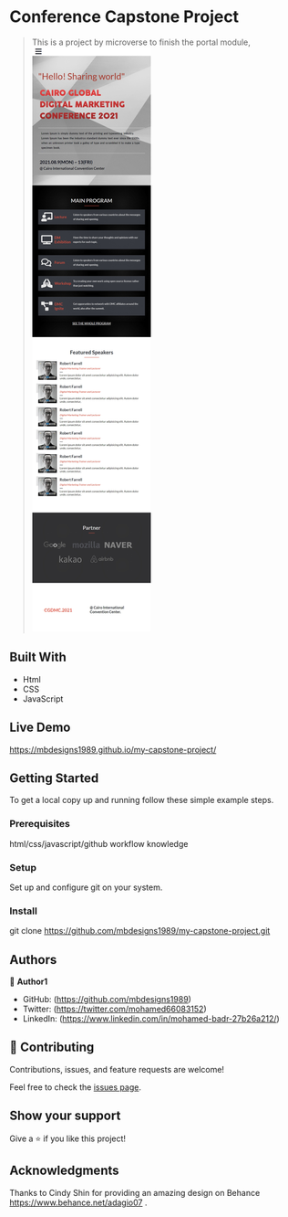 
# Conference Capstone Project

> This is a project by microverse to finish the portal module,
![Capstone Project](./images/download1.jpg)


## Built With

- Html
- CSS
- JavaScript
## Live Demo

https://mbdesigns1989.github.io/my-capstone-project/
## Getting Started

To get a local copy up and running follow these simple example steps.

### Prerequisites
html/css/javascript/github workflow knowledge  

### Setup 
Set up and configure git on your system. 

### Install

git clone  https://github.com/mbdesigns1989/my-capstone-project.git

## Authors

👤 **Author1**

- GitHub: (https://github.com/mbdesigns1989)
- Twitter: (https://twitter.com/mohamed66083152)
- LinkedIn: (https://www.linkedin.com/in/mohamed-badr-27b26a212/)

## 🤝 Contributing

Contributions, issues, and feature requests are welcome!

Feel free to check the [issues page](../../issues/).

## Show your support

Give a ⭐️ if you like this project!

## Acknowledgments
Thanks to Cindy Shin for providing an amazing design  on Behance https://www.behance.net/adagio07 .
